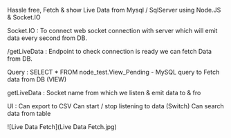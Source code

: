 Hassle free, Fetch & show Live Data from Mysql / SqlServer using Node.JS & Socket.IO 

Socket.IO : 
To connect web socket connection with server which will emit data every second from DB.

/getLiveData :
Endpoint to check connection is ready we can fetch Data from DB.

Query :
SELECT * FROM node_test.View_Pending  - MySQL query to Fetch data from DB (VIEW)

getLiveData :
Socket name from which we listen & emit data to & fro

UI :
Can export to CSV 
Can start / stop listening to data (Switch)
Can search data from table

![Live Data Fetch](Live Data Fetch.jpg)